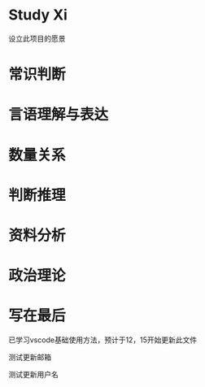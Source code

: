 # Study Xi
设立此项目的愿景
# 常识判断

# 言语理解与表达

# 数量关系

# 判断推理

# 资料分析

# 政治理论

# 写在最后
 已学习vscode基础使用方法，预计于12，15开始更新此文件

 测试更新邮箱


 测试更新用户名
 